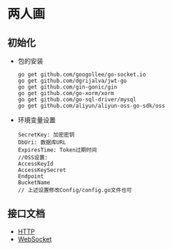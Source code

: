 # 两人画

## 初始化

- 包的安装

      go get github.com/googollee/go-socket.io
      go get github.com/dgrijalva/jwt-go
      go get github.com/gin-gonic/gin
      go get github.com/go-xorm/xorm
      go get github.com/go-sql-driver/mysql
      go get github.com/aliyun/aliyun-oss-go-sdk/oss
      
- 环境变量设置      
    
      SecretKey: 加密密钥
      DbUri: 数据库URL
      ExpiresTime: Token过期时间
      //OSS设置:
      AccessKeyId
      AccessKeySecret
      Endpoint
      BucketName
      // 上述设置修改Config/config.go文件也可

## 接口文档
- [HTTP](https://github.com/yangchen29/print-half/blob/master/Docs/http.md)
- [WebSocket](https://github.com/yangchen29/print-half/blob/master/Docs/WebSocket.md)      


